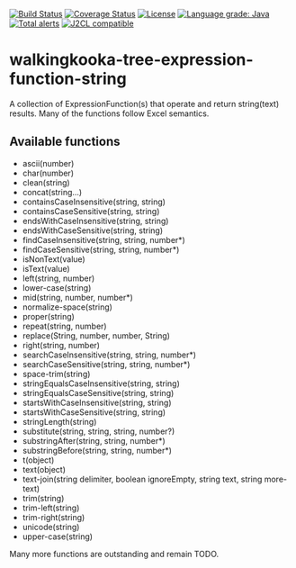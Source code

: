 [![Build Status](https://github.com/mP1/walkingkooka-tree-expression-function-string/actions/workflows/build.yaml/badge.svg)](https://github.com/mP1/walkingkooka-tree-expression-function-string/actions/workflows/build.yaml/badge.svg)
[![Coverage Status](https://coveralls.io/repos/github/mP1/walkingkooka-tree-expression-function-string/badge.svg?branch=master)](https://coveralls.io/github/mP1/walkingkooka-tree-expression-function-string?branch=master)
[![License](https://img.shields.io/badge/License-Apache%202.0-blue.svg)](https://opensource.org/licenses/Apache-2.0)
[![Language grade: Java](https://img.shields.io/lgtm/grade/java/g/mP1/walkingkooka-tree-expression-function-string.svg?logo=lgtm&logoWidth=18)](https://lgtm.com/projects/g/mP1/walkingkooka-tree-expression-function-string/context:java)
[![Total alerts](https://img.shields.io/lgtm/alerts/g/mP1/walkingkooka-tree-expression-function-string.svg?logo=lgtm&logoWidth=18)](https://lgtm.com/projects/g/mP1/walkingkooka-tree-expression-function-string/alerts/)
[![J2CL compatible](https://img.shields.io/badge/J2CL-compatible-brightgreen.svg)](https://github.com/mP1/j2cl-central)


# walkingkooka-tree-expression-function-string
A collection of ExpressionFunction(s) that operate and return string(text) results. Many of the functions follow Excel
semantics.



## Available functions

- ascii(number)
- char(number)
- clean(string)
- concat(string...)
- containsCaseInsensitive(string, string)
- containsCaseSensitive(string, string)
- endsWithCaseInsensitive(string, string)
- endsWithCaseSensitive(string, string)
- findCaseInsensitive(string, string, number*)
- findCaseSensitive(string, string, number*)
- isNonText(value)
- isText(value)
- left(string, number)
- lower-case(string)
- mid(string, number, number*)
- normalize-space(string)
- proper(string)
- repeat(string, number)
- replace(String, number, number, String)
- right(string, number)
- searchCaseInsensitive(string, string, number*)
- searchCaseSensitive(string, string, number*)
- space-trim(string)
- stringEqualsCaseInsensitive(string, string)
- stringEqualsCaseSensitive(string, string)
- startsWithCaseInsensitive(string, string)
- startsWithCaseSensitive(string, string)
- stringLength(string)
- substitute(string, string, string, number?)
- substringAfter(string, string, number*)
- substringBefore(string, string, number*)
- t(object)
- text(object)
- text-join(string delimiter, boolean ignoreEmpty, string text, string more-text)
- trim(string)
- trim-left(string)
- trim-right(string)
- unicode(string)
- upper-case(string)

Many more functions are outstanding and remain TODO.

